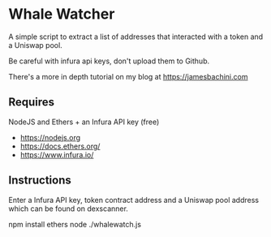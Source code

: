 # Whale Watcher

A simple script to extract a list of addresses that interacted with a token and a Uniswap pool.

Be careful with infura api keys, don't upload them to Github.

There's a more in depth tutorial on my blog at https://jamesbachini.com

## Requires

NodeJS and Ethers + an Infura API key (free)

- https://nodejs.org
- https://docs.ethers.org/
- https://www.infura.io/

## Instructions

Enter a Infura API key, token contract address and a Uniswap pool address which can be found on dexscanner.

npm install ethers
node ./whalewatch.js

